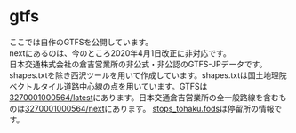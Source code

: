 # gtfs
ここでは自作のGTFSを公開しています。  
nextにあるのは、今のところ2020年4月1日改正に非対応です。  
日本交通株式会社の倉吉営業所の非公式・非公認のGTFS-JPデータです。shapes.txtを除き西沢ツールを用いて作成しています。shapes.txtは国土地理院ベクトルタイル道路中心線の点を用いています。GTFSは<a href="3270001000564/latest">3270001000564/latest</a>にあります。日本交通倉吉営業所の全一般路線を含むものは<a href="3270001000564/next">3270001000564/next</a>にあります。
<a href="stops_tohaku.fods">stops_tohaku.fods</a>は停留所の情報です。
